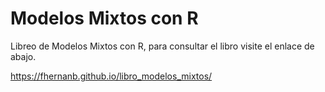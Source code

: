 # Modelos Mixtos con R

Libreo de Modelos Mixtos con R, para consultar el libro visite el enlace de abajo.

https://fhernanb.github.io/libro_modelos_mixtos/
